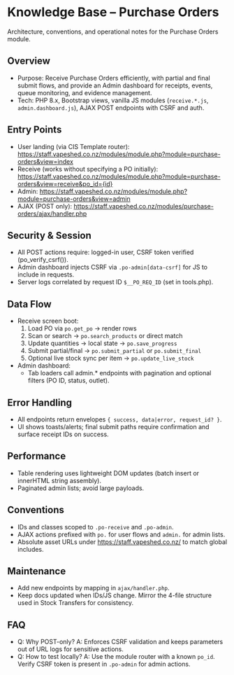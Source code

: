 # Knowledge Base – Purchase Orders

Architecture, conventions, and operational notes for the Purchase Orders module.

## Overview
- Purpose: Receive Purchase Orders efficiently, with partial and final submit flows, and provide an Admin dashboard for receipts, events, queue monitoring, and evidence management.
- Tech: PHP 8.x, Bootstrap views, vanilla JS modules (`receive.*.js`, `admin.dashboard.js`), AJAX POST endpoints with CSRF and auth.

## Entry Points
- User landing (via CIS Template router): https://staff.vapeshed.co.nz/modules/module.php?module=purchase-orders&view=index
- Receive (works without specifying a PO initially): https://staff.vapeshed.co.nz/modules/module.php?module=purchase-orders&view=receive&po_id={id}
- Admin: https://staff.vapeshed.co.nz/modules/module.php?module=purchase-orders&view=admin
- AJAX (POST only): https://staff.vapeshed.co.nz/modules/purchase-orders/ajax/handler.php

## Security & Session
- All POST actions require: logged-in user, CSRF token verified (po_verify_csrf()).
- Admin dashboard injects CSRF via `.po-admin[data-csrf]` for JS to include in requests.
- Server logs correlated by request ID `$__PO_REQ_ID` (set in tools.php).

## Data Flow
- Receive screen boot:
  1) Load PO via `po.get_po` → render rows
  2) Scan or search → `po.search_products` or direct match
  3) Update quantities → local state → `po.save_progress`
  4) Submit partial/final → `po.submit_partial` or `po.submit_final`
  5) Optional live stock sync per item → `po.update_live_stock`
- Admin dashboard:
  - Tab loaders call admin.* endpoints with pagination and optional filters (PO ID, status, outlet).

## Error Handling
- All endpoints return envelopes `{ success, data|error, request_id? }`.
- UI shows toasts/alerts; final submit paths require confirmation and surface receipt IDs on success.

## Performance
- Table rendering uses lightweight DOM updates (batch insert or innerHTML string assembly).
- Paginated admin lists; avoid large payloads.

## Conventions
- IDs and classes scoped to `.po-receive` and `.po-admin`.
- AJAX actions prefixed with `po.` for user flows and `admin.` for admin lists.
- Absolute asset URLs under https://staff.vapeshed.co.nz/ to match global includes.

## Maintenance
- Add new endpoints by mapping in `ajax/handler.php`.
- Keep docs updated when IDs/JS change. Mirror the 4-file structure used in Stock Transfers for consistency.

## FAQ
- Q: Why POST-only?
  A: Enforces CSRF validation and keeps parameters out of URL logs for sensitive actions.
- Q: How to test locally?
  A: Use the module router with a known `po_id`. Verify CSRF token is present in `.po-admin` for admin actions.
